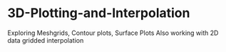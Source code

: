 # 3D-Plotting-and-Interpolation
Exploring Meshgrids, Contour plots, Surface Plots 
Also working with 2D data gridded interpolation
